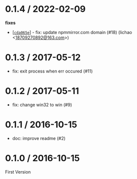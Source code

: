 
0.1.4 / 2022-02-09
==================

**fixes**
  * [[`cda065e`](http://github.com/cnpm/nodeinstall/commit/cda065e0676b480836575add865fb23ab4e8391e)] - fix: update npmmirror.com domain (#18) (lichao <<18709270892@163.com>>)

0.1.3 / 2017-05-12
==================

  * fix: exit process when err occured (#11)

0.1.2 / 2017-05-11
==================

  * fix: change win32 to win (#9)

0.1.1 / 2016-10-15
==================

  * doc: improve readme (#2)

0.1.0 / 2016-10-15
==================

First Version

